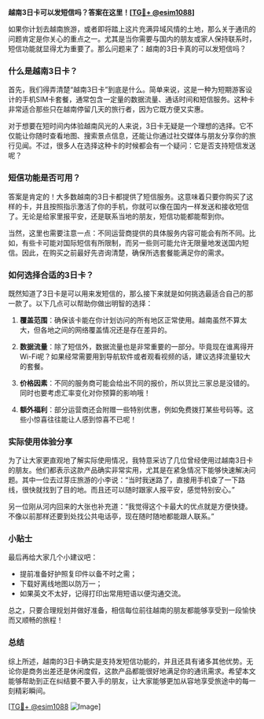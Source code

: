 **越南3日卡可以发短信吗？答案在这里！[[TG💪+ @esim1088](https://t.me/s/esim1088)]**

如果你计划去越南旅游，或者即将踏上这片充满异域风情的土地，那么关于通讯的问题肯定是你关心的重点之一。尤其是当你需要与国内的朋友或家人保持联系时，短信功能就显得尤为重要了。那么问题来了：越南的3日卡真的可以发短信吗？

### 什么是越南3日卡？

首先，我们得弄清楚“越南3日卡”到底是什么。简单来说，这是一种为短期游客设计的手机SIM卡套餐，通常包含一定量的数据流量、通话时间和短信服务。这种卡非常适合那些只在越南停留几天的旅行者，因为它既方便又实惠。

对于想要在短时间内体验越南风光的人来说，3日卡无疑是一个理想的选择。它不仅能让你随时查看地图、搜索景点信息，还能让你通过社交媒体与朋友分享你的旅行见闻。不过，很多人在选择这种卡的时候都会有一个疑问：它是否支持短信发送呢？

### 短信功能是否可用？

答案是肯定的！大多数越南的3日卡都提供了短信服务。这意味着只要你购买了这样的卡，并且按照指示激活了你的手机，你就可以像在国内一样发送和接收短信了。无论是给家里报平安，还是联系当地的朋友，短信功能都能帮到你。

当然，这里也需要注意一点：不同运营商提供的具体服务内容可能会有所不同。比如，有些卡可能对国际短信有所限制，而另一些则可能允许无限量地发送国内短信。因此，在购买之前最好先咨询清楚，确保所选套餐能满足你的需求。

### 如何选择合适的3日卡？

既然知道了3日卡是可以用来发短信的，那么接下来就是如何挑选最适合自己的那一款了。以下几点可以帮助你做出明智的选择：

1. **覆盖范围**：确保该卡能在你计划访问的所有地区正常使用。越南虽然不算太大，但各地之间的网络覆盖情况还是存在差异的。
   
2. **数据流量**：除了短信外，数据流量也是非常重要的一部分。毕竟现在谁离得开Wi-Fi呢？如果经常需要用到导航软件或者观看视频的话，建议选择流量较大的套餐。
   
3. **价格因素**：不同的服务商可能会给出不同的报价，所以货比三家总是没错的。同时也要考虑汇率变化对你预算的影响哦！

4. **额外福利**：部分运营商还会附赠一些特别优惠，例如免费拨打某些号码等。这些小惊喜往往能让人感到惊喜不已呢！

### 实际使用体验分享

为了让大家更直观地了解实际使用情况，我特意采访了几位曾经使用过越南3日卡的朋友。他们都表示这款产品确实非常实用，尤其是在紧急情况下能够快速解决问题。其中一位去过芽庄旅游的小李说：“当时我迷路了，直接用手机查了一下路线，很快就找到了目的地。而且还可以随时跟家人报平安，感觉特别安心。”

另一位刚从河内回来的大张也补充道：“我觉得这个卡最大的优点就是方便快捷。不像以前那样还要到处找公共电话亭，现在随时随地都能跟人联系。”

### 小贴士

最后再给大家几个小建议吧：
- 提前准备好护照复印件以备不时之需；
- 下载好离线地图以防万一；
- 如果英文不太好，记得打印出常用短语以便沟通交流。

总之，只要合理规划并做好准备，相信每位前往越南的朋友都能够享受到一段愉快而又顺畅的旅程！

### 总结

综上所述，越南的3日卡确实是支持发短信功能的，并且还具有诸多其他优势。无论你是商务出差还是休闲度假，这款产品都能很好地满足你的通讯需求。希望本文能够帮助到正在纠结要不要入手的朋友，让大家能够更加从容地享受旅途中的每一刻精彩瞬间。

[[TG💪+ @esim1088](https://t.me/s/esim1088) ![Image](https://i.postimg.cc/4NQfJmqS/Snipaste-2025-05-13-00-14-12.png)]